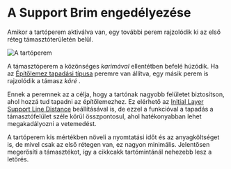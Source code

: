 # A Support Brim engedélyezése

Amikor a tartóperem aktiválva van, egy további perem rajzolódik ki az első réteg támasztóterületén belül.

<!--screenshot {
"image_path": "support_brim_4mm.png",
"models": [{"script": "gazebo2.scad"}],
"camera_position": [-74, 38, -137],
"settings": {
    "support_enable": true,
    "support_use_towers": false,
    "support_brim_enable": true,
    "support_brim_width": 4
},
"colours": 64
}-->

![A tartóperem](../images/support_brim_4mm.png)

A támasztóperem a közönséges *karimával* ellentétben befelé húzódik. Ha az [Építőlemez tapadási típusa](../platform_adhesion/adhesion_type.md) peremre van állítva, egy másik perem is rajzolódik a támasz *köré* .

Ennek a peremnek az a célja, hogy a tartónak nagyobb felületet biztosítson, ahol hozzá tud tapadni az építőlemezhez. Ez elérhető az [Initial Layer Support Line Distance](support_initial_layer_line_distance.md) beállításával is, de ezzel a funkcióval a tapadás a támasztófelület széle körül összpontosul, ahol hatékonyabban lehet megakadályozni a vetemedést.

A tartóperem kis mértékben növeli a nyomtatási időt és az anyagköltséget is, de mivel csak az első rétegen van, ez nagyon minimális. Jelentősen megerősíti a támasztékot, így a cikkcakk tartómintánál nehezebb lesz a letörés.
